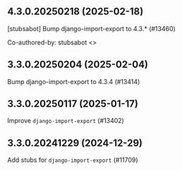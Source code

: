 ## 4.3.0.20250218 (2025-02-18)

[stubsabot] Bump django-import-export to 4.3.* (#13460)

Co-authored-by: stubsabot <>

## 3.3.0.20250204 (2025-02-04)

Bump django-import-export to 4.3.4 (#13414)

## 3.3.0.20250117 (2025-01-17)

Improve `django-import-export` (#13402)

## 3.3.0.20241229 (2024-12-29)

Add stubs for `django-import-export` (#11709)

